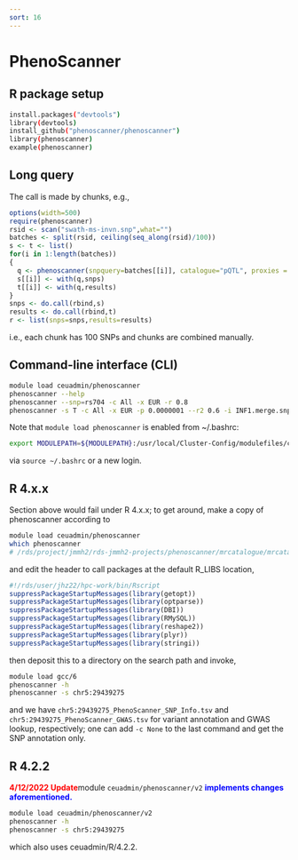 ```yaml
---
sort: 16
---
```


# PhenoScanner

## R package setup

```bash
install.packages("devtools")
library(devtools)
install_github("phenoscanner/phenoscanner")
library(phenoscanner)
example(phenoscanner)
```

## Long query

The call is made by chunks, e.g.,

```r
options(width=500)
require(phenoscanner)
rsid <- scan("swath-ms-invn.snp",what="")
batches <- split(rsid, ceiling(seq_along(rsid)/100))
s <- t <- list()
for(i in 1:length(batches))
{
  q <- phenoscanner(snpquery=batches[[i]], catalogue="pQTL", proxies = "EUR", pvalue = 1e-07, r2= 0.6, build=37)
  s[[i]] <- with(q,snps)
  t[[i]] <- with(q,results)
}
snps <- do.call(rbind,s)
results <- do.call(rbind,t)
r <- list(snps=snps,results=results)
```

i.e., each chunk has 100 SNPs and chunks are combined manually.

## Command-line interface (CLI)

```bash
module load ceuadmin/phenoscanner
phenoscanner --help
phenoscanner --snp=rs704 -c All -x EUR -r 0.8
phenoscanner -s T -c All -x EUR -p 0.0000001 --r2 0.6 -i INF1.merge.snp -o INF1
```

Note that `module load phenoscanner` is enabled from ~/.bashrc:

```bash
export MODULEPATH=${MODULEPATH}:/usr/local/Cluster-Config/modulefiles/ceuadmin/
```

via `source ~/.bashrc` or a new login.

## R 4.x.x

Section above would fail under R 4.x.x; to get around, make a copy of phenoscanner according to

```bash
module load ceuadmin/phenoscanner
which phenoscanner
# /rds/project/jmmh2/rds-jmmh2-projects/phenoscanner/mrcatalogue/mrcatalogue/phenoscanner_v2/phenoscanner
```

and edit the header to call packages at the default R_LIBS location,

```r
#!/rds/user/jhz22/hpc-work/bin/Rscript
suppressPackageStartupMessages(library(getopt))
suppressPackageStartupMessages(library(optparse))
suppressPackageStartupMessages(library(DBI))
suppressPackageStartupMessages(library(RMySQL))
suppressPackageStartupMessages(library(reshape2))
suppressPackageStartupMessages(library(plyr))
suppressPackageStartupMessages(library(stringi))
```

then deposit this to a directory on the search path and invoke,

```bash
module load gcc/6
phenoscanner -h
phenoscanner -s chr5:29439275
```

and we have `chr5:29439275_PhenoScanner_SNP_Info.tsv` and `chr5:29439275_PhenoScanner_GWAS.tsv` for variant annotation and GWAS lookup, respectively; one can add `-c None` to the last command and get the SNP annotation only.

## R 4.2.2

<font color="red"><b>4/12/2022 Update</b></font>module `ceuadmin/phenoscanner/v2` <font color="blue"><b>implements changes aforementioned.</b></font>

```bash
module load ceuadmin/phenoscanner/v2
phenoscanner -h
phenoscanner -s chr5:29439275
```

which also uses ceuadmin/R/4.2.2.
